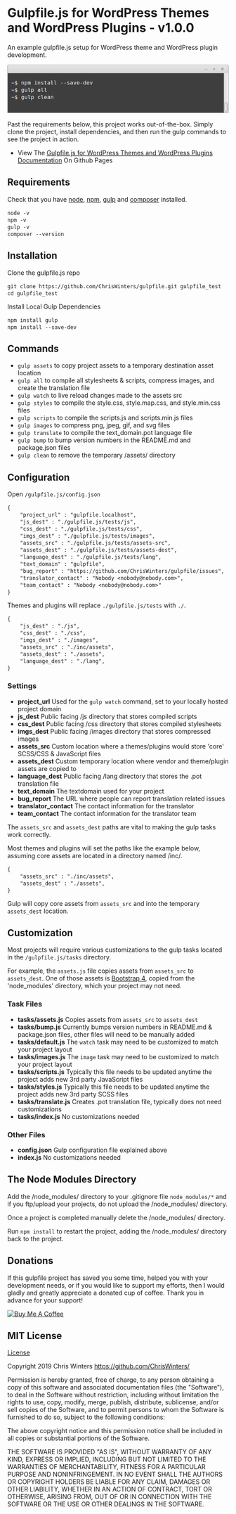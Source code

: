 # Gulpfile.js for WordPress Themes and WordPress Plugins - v1.0.0

An example gulpfile.js setup for WordPress theme and WordPress plugin development.

![Gulpfile.js for WordPress In Terminal](/gulpfile.js/tests/assets-src/images/terminal.png?raw=true)

Past the requirements below, this project works out-of-the-box. Simply clone the project, install dependencies, and then run the gulp commands to see the project in action.

* View The [Gulpfile.js for WordPress Themes and WordPress Plugins Documentation](https://chriswinters.github.io/gulpfile/) On Github Pages


## Requirements

Check that you have [node](https://nodejs.org/en/), [npm](https://www.npmjs.com/get-npm), [gulp](https://gulpjs.com/docs/en/getting-started/quick-start) and [composer](https://getcomposer.org/download/) installed.

```
node -v
npm -v
gulp -v
composer --version
```

## Installation

Clone the gulpfile.js repo

```
git clone https://github.com/ChrisWinters/gulpfile.git gulpfile_test
cd gulpfile_test
```
Install Local Gulp Dependencies

```
npm install gulp
npm install --save-dev
```

## Commands

* ``` gulp assets ``` to copy project assets to a temporary destination asset location
* ``` gulp all ``` to compile all stylesheets & scripts, compress images, and create the translation file
* ``` gulp watch ``` to live reload changes made to the assets src
* ``` gulp styles ``` to compile the style.css, style.map.css, and style.min.css files
* ``` gulp scripts ``` to compile the scripts.js and scripts.min.js files
* ``` gulp images ``` to compress png, jpeg, gif, and svg files
* ``` gulp translate ``` to compile the text_domain.pot language file
* ``` gulp bump ``` to bump version numbers in the README.md and package.json files
* ``` gulp clean ``` to remove the temporary /assets/ directory


## Configuration

Open ``` /gulpfile.js/config.json ```


```
{
	"project_url" : "gulpfile.localhost",
	"js_dest" : "./gulpfile.js/tests/js",
	"css_dest" : "./gulpfile.js/tests/css",
	"imgs_dest" : "./gulpfile.js/tests/images",
	"assets_src" : "./gulpfile.js/tests/assets-src",
	"assets_dest" : "./gulpfile.js/tests/assets-dest",
	"language_dest" : "./gulpfile.js/tests/lang",
	"text_domain" : "gulpfile",
	"bug_report" : "https://github.com/ChrisWinters/gulpfile/issues",
	"translator_contact" : "Nobody <nobody@nobody.com>",
	"team_contact" : "Nobody <nobody@nobody.com>"
}
```

Themes and plugins will replace ``` ./gulpfile.js/tests ``` with ``` ./ ```.

```
{
	"js_dest" : "./js",
	"css_dest" : "./css",
	"imgs_dest" : "./images",
	"assets_src" : "./inc/assets",
	"assets_dest" : "./assets",
	"language_dest" : "./lang",
}
```

### Settings

* **project_url** Used for the ``` gulp watch ``` command, set to your locally hosted project domain
* **js_dest** Public facing /js directory that stores compiled scripts
* **css_dest** Public facing /css directory that stores compiled stylesheets
* **imgs_dest** Public facing /images directory that stores compressed images
* **assets_src** Custom location where a themes/plugins would store 'core' SCSS/CSS & JavaScript files
* **assets_dest** Custom temporary location where vendor and theme/plugin assets are copied to
* **language_dest** Public facing /lang directory that stores the .pot translation file
* **text_domain** The textdomain used for your project
* **bug_report** The URL where people can report translation related issues
* **translator_contact** The contact information for the translator
* **team_contact** The contact information for the translator team

The ``` assets_src ``` and ``` assets_dest ``` paths are vital to making the gulp tasks work correctly.

Most themes and plugins will set the paths like the example below, assuming core assets are located in a directory named /inc/.

```
{
	"assets_src" : "./inc/assets",
	"assets_dest" : "./assets",
}
```

Gulp will copy core assets from ``` assets_src ``` and into the temporary ``` assets_dest ``` location.


## Customization

Most projects will require various customizations to the gulp tasks located in the ``` /gulpfile.js/tasks ``` directory.

For example, the ``` assets.js ``` file copies assets from ``` assets_src ``` to ``` assets_dest ```. One of those assets is [Bootstrap 4](https://getbootstrap.com/), copied from the 'node_modules' directory, which your project may not need.

### Task Files

* **tasks/assets.js** Copies assets from ``` assets_src ``` to ``` assets_dest ```
* **tasks/bump.js** Currently bumps version numbers in README.md & package.json files, other files will need to be manually added
* **tasks/default.js** The ``` watch ``` task may need to be customized to match your project layout
* **tasks/images.js** The ``` image ``` task may need to be customized to match your project layout
* **tasks/scripts.js** Typically this file needs to be updated anytime the project adds new 3rd party JavaScript files
* **tasks/styles.js** Typically this file needs to be updated anytime the project adds new 3rd party SCSS files
* **tasks/translate.js** Creates .pot translation file, typically does not need customizations
* **tasks/index.js** No customizations needed

### Other Files

* **config.json** Gulp configuration file explained above
* **index.js** No customizations needed


## The Node Modules Directory

Add the /node_modules/ directory to your .gitignore file ``` node_modules/* ``` and if you ftp/upload your projects, do not upload the /node_modules/ directory.

Once a project is completed manually delete the /node_modules/ directory.

Run ``` npm install ``` to restart the project, adding the /node_modules/ directory back to the project.


## Donations

If this gulpfile project has saved you some time, helped you with your development needs, or if you would like to support my efforts, then I would gladly and greatly appreciate a donated cup of coffee. Thank you in advance for your support!

<a href="https://www.buymeacoffee.com/TavXZIxkm" target="_blank"><img src="https://www.buymeacoffee.com/assets/img/custom_images/orange_img.png" alt="Buy Me A Coffee" style="height: auto !important;width: auto !important;" ></a>


## MIT License

[License](https://raw.githubusercontent.com/ChrisWinters/gulpfile/master/LICENSE)

Copyright 2019 Chris Winters https://github.com/ChrisWinters/

Permission is hereby granted, free of charge, to any person obtaining a copy of this software and associated documentation files (the "Software"), to deal in the Software without restriction, including without limitation the rights to use, copy, modify, merge, publish, distribute, sublicense, and/or sell copies of the Software, and to permit persons to whom the Software is furnished to do so, subject to the following conditions:

The above copyright notice and this permission notice shall be included in all copies or substantial portions of the Software.

THE SOFTWARE IS PROVIDED "AS IS", WITHOUT WARRANTY OF ANY KIND, EXPRESS OR IMPLIED, INCLUDING BUT NOT LIMITED TO THE WARRANTIES OF MERCHANTABILITY, FITNESS FOR A PARTICULAR PURPOSE AND NONINFRINGEMENT. IN NO EVENT SHALL THE AUTHORS OR COPYRIGHT HOLDERS BE LIABLE FOR ANY CLAIM, DAMAGES OR OTHER LIABILITY, WHETHER IN AN ACTION OF CONTRACT, TORT OR OTHERWISE, ARISING FROM, OUT OF OR IN CONNECTION WITH THE SOFTWARE OR THE USE OR OTHER DEALINGS IN THE SOFTWARE.
